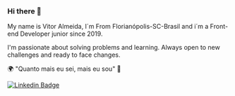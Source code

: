 ### Hi there 👋

My name is Vitor Almeida, I´m From Florianópolis-SC-Brasil and i´m a Front-end Developer junior since 2019.

I'm passionate about solving problems and learning. Always open to new challenges and ready to face changes.

🌍 "Quanto mais eu sei, mais eu sou" 🧠

[![Linkedin Badge](https://img.shields.io/badge/-LinkedIn-blue?style=flat-square&logo=Linkedin&logoColor=white&link=https:https://www.linkedin.com/in/vitor-de-almeida/)](https://www.linkedin.com/in/vitor-de-almeida/)
